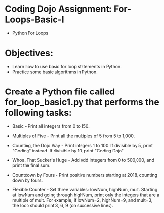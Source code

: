 # Coding Dojo Assignment: For-Loops-Basic-I
* Python For Loops

# Objectives:
* Learn how to use basic for loop statements in Python.
* Practice some basic algorithms in Python.

# Create a Python file called for_loop_basic1.py that performs the following tasks:

* Basic - Print all integers from 0 to 150.

* Multiples of Five - Print all the multiples of 5 from 5 to 1,000.

* Counting, the Dojo Way - Print integers 1 to 100. If divisible by 5, print "Coding" instead. If divisible by 10, print "Coding Dojo".

* Whoa. That Sucker's Huge - Add odd integers from 0 to 500,000, and print the final sum.

* Countdown by Fours - Print positive numbers starting at 2018, counting down by fours.

* Flexible Counter - Set three variables: lowNum, highNum, mult. Starting at lowNum and going through highNum, print only the integers that are a multiple of mult. For example, if lowNum=2, highNum=9, and mult=3, the loop should print 3, 6, 9 (on successive lines).

